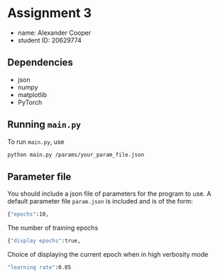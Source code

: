 # Assignment 3

- name: Alexander Cooper
- student ID: 20629774

## Dependencies

- json
- numpy
- matplotlib
- PyTorch

## Running `main.py`

To run `main.py`, use

```sh
python main.py /params/your_param_file.json
```

## Parameter file

You should include a json file of parameters for the program to use. A default parameter file ```param.json``` is included and is of the form:

```sh
{"epochs":10,
```
The number of training epochs

```sh
{"display epochs":true,
```
Choice of displaying the current epoch when in high verbosity mode

```sh
"learning rate":0.05
```
